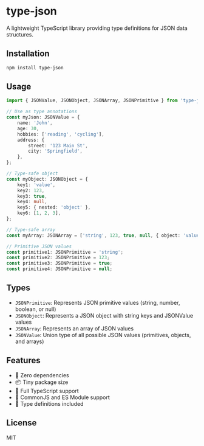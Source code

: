 # type-json

A lightweight TypeScript library providing type definitions for JSON data structures.

## Installation

```bash
npm install type-json
```

## Usage

```typescript
import { JSONValue, JSONObject, JSONArray, JSONPrimitive } from 'type-json';

// Use as type annotations
const myJson: JSONValue = {
	name: 'John',
	age: 30,
	hobbies: ['reading', 'cycling'],
	address: {
		street: '123 Main St',
		city: 'Springfield',
	},
};

// Type-safe object
const myObject: JSONObject = {
	key1: 'value',
	key2: 123,
	key3: true,
	key4: null,
	key5: { nested: 'object' },
	key6: [1, 2, 3],
};

// Type-safe array
const myArray: JSONArray = ['string', 123, true, null, { object: 'value' }, [1, 2, 3]];

// Primitive JSON values
const primitive1: JSONPrimitive = 'string';
const primitive2: JSONPrimitive = 123;
const primitive3: JSONPrimitive = true;
const primitive4: JSONPrimitive = null;
```

## Types

- `JSONPrimitive`: Represents JSON primitive values (string, number, boolean, or null)
- `JSONObject`: Represents a JSON object with string keys and JSONValue values
- `JSONArray`: Represents an array of JSON values
- `JSONValue`: Union type of all possible JSON values (primitives, objects, and arrays)

## Features

- 🚀 Zero dependencies
- 📦 Tiny package size
- 💪 Full TypeScript support
- 🔄 CommonJS and ES Module support
- 📝 Type definitions included

## License

MIT
